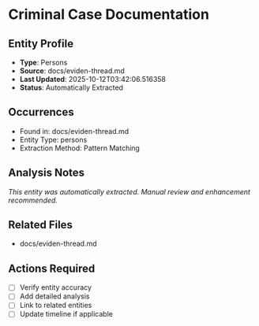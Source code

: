 # Criminal Case Documentation

## Entity Profile
- **Type**: Persons
- **Source**: docs/eviden-thread.md
- **Last Updated**: 2025-10-12T03:42:06.516358
- **Status**: Automatically Extracted

## Occurrences
- Found in: docs/eviden-thread.md
- Entity Type: persons
- Extraction Method: Pattern Matching

## Analysis Notes
*This entity was automatically extracted. Manual review and enhancement recommended.*

## Related Files
- docs/eviden-thread.md

## Actions Required
- [ ] Verify entity accuracy
- [ ] Add detailed analysis
- [ ] Link to related entities
- [ ] Update timeline if applicable
